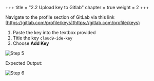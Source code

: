 +++
title = "2.2 Upload key to Gitlab"
chapter = true
weight = 2
+++

Navigate to the profile section of GitLab via this link [https://gitlab.com/profile/keys](https://gitlab.com/profile/keys)

1. Paste the key into the textbox provided
2. Title the key `cloud9-ide-key`
3. Choose __Add Key__

![Step 5](/images/gitlab/gitlab_step5.png)

Expected Output:

![Step 6](/images/lab2/gitlab_key_upload.png)
